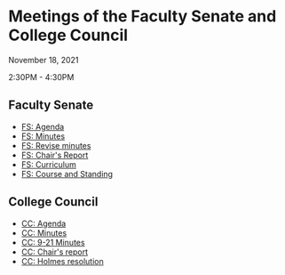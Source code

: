 # Meetings of the Faculty Senate and  College Council

November 18, 2021

2:30PM - 4:30PM


## Faculty Senate


* [FS: Agenda](/CCFS/Nov2021Meeting/fs-agenda.docx)
* [FS: Minutes](/CCFS/Nov2021Meeting/fs-draft-minutes.docx)
* [FS: Revise minutes](/CCFS/Nov2021Meeting/fs-revised-minutes.docx)
* [FS: Chair's Report](/CCFS/Nov2021Meeting/fs-chair-report)
* [FS: Curriculum](/CCFS/Nov2021Meeting/fs-curriculum.docx)
* [FS: Course and Standing](/CCFS/Nov2021Meeting/fs-course-standing.docx)

## College Council

* [CC: Agenda](/CCFS/Nov2021Meeting/cc-agenda.docx)
* [CC: Minutes](/CCFS/Nov2021Meeting/cc-draft-minutes.docx)
* [CC: 9-21 Minutes](/CCFS/Nov2021Meeting/cc-minutes-9-21.docx)
* [CC: Chair's report](/CCFS/Nov2021Meeting/cc-chair-report)
* [CC: Holmes resolution](/CCFS/Nov2021Meeting/cc-holmes.docx)

